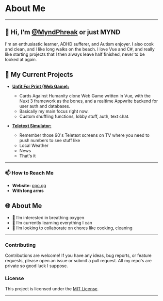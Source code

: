 # About Me

---

## 👋 Hi, I’m [@MyndPhreak](https://github.com/MyndPhreak) or just MYND

I'm an enthusiastic learner, ADHD sufferer, and Autism enjoyer. I also cook and clean, and I like long walks on the beach.
I love Vue and C#, and really like starting projects that I then always leave half finished, never to be looked at again.

## 🌱 My Current Projects

- **[Unfit For Print (Web Game):](https://github.com/MyndPhreak/unfit-for-print)**
  - Cards Against Humanity clone Web Game written in Vue, with the Nuxt 3 framework as the bones, and a realtime Appwrite backend for user auth and databases.
  - Basically my main focus right now.
  - Custom shuffling functions, lobby stuff, auth, text chat.
  
- **[Teletext Simulator:](https://tele.ppo.wtf/)**
  - Remember those 90's Teletext screens on TV where you need to push numbers to see stuff like
  - Local Weather
  - News
  - That's it
 
---

### 📫 How to Reach Me

- **Website:** [ppo.gg](https://ppo.gg)
- **With long arms**

## 🌐 About Me

- 👀 I’m interested in breathing oxygen
- 🌱 I’m currently learning everything I can
- 💞️ I’m looking to collaborate on chores like cooking, cleaning

---

### Contributing

Contributions are welcome! If you have any ideas, bug reports, or feature requests, please open an issue or submit a pull request. All my repo's are private so good luck I suppose.

### License

This project is licensed under the [MIT License](LICENSE).

---
